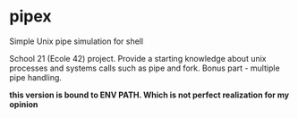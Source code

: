 # pipex
Simple Unix pipe simulation for shell

School 21 (Ecole 42) project. Provide a starting knowledge about unix processes and systems calls such as pipe and fork.
Bonus part - multiple pipe handling.

**this version is bound to ENV PATH. Which is not perfect realization for my opinion**
